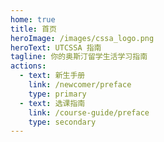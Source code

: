 ```yaml
---
home: true
title: 首页
heroImage: /images/cssa_logo.png
heroText: UTCSSA 指南
tagline: 你的奥斯汀留学生活学习指南
actions:
  - text: 新生手册
    link: /newcomer/preface
    type: primary
  - text: 选课指南
    link: /course-guide/preface
    type: secondary
---
```

